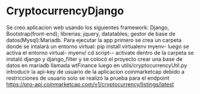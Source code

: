 # CryptocurrencyDjango
Se creo aplicacion web usando los siguientes framework: Django, Bootstrap(front-end); librerias: jquery, datatables; gestor de base de datos(Mysql):Mariadb.
Para ejecutar la app primero se crea un carpeta donde se intalará un entorno virtual:
pip install virtualenv myenv-
luego se activa el entorno virtual-
myenv/ cd script--
activate
dentro de la carpeta se instaló django y django_filter y se colocó el proyecto 
crear una base de datos en mariadb llamada wtFinance
luego en utils/cryptocurrencyUtil.py introducir la api-key de usuario de la aplicacion coinmarketcap 
debido a restricciones de usuario solo se realizó la prueba para el endpoint https://pro-api.coinmarketcap.com/v1/cryptocurrency/listings/latest
